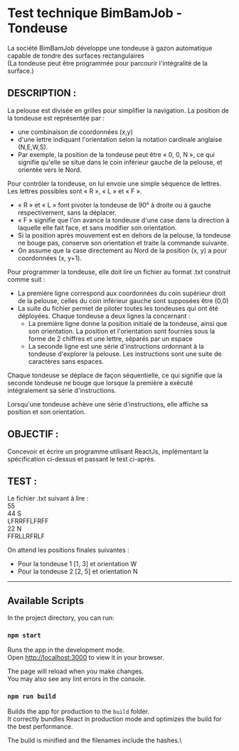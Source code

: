 # Test technique BimBamJob - Tondeuse

La société BimBamJob développe une tondeuse à gazon automatique capable de tondre des
surfaces rectangulaires\
(La tondeuse peut être programmée pour parcourir l'intégralité de la surface.)

## DESCRIPTION :
La pelouse est divisée en grilles pour simplifier la navigation. 
La position de la tondeuse est représentée par :
 - une combinaison de coordonnées (x,y)
 - d'une lettre indiquant l'orientation selon la notation cardinale anglaise (N,E,W,S). 
 - Par exemple, la position de la tondeuse peut être « 0, 0, N », ce qui signifie qu'elle se
situe dans le coin inférieur gauche de la pelouse, et orientée vers le Nord.

Pour contrôler la tondeuse, on lui envoie une simple séquence de lettres. Les lettres possibles
sont « R », « L » et « F ».
 - « R » et « L » font pivoter la tondeuse de 90° à droite ou à gauche respectivement, sans
la déplacer. 
 - « F » signifie que l'on avance la tondeuse d'une case dans la direction à laquelle elle fait
face, et sans modifier son orientation. 
 - Si la position après mouvement est en dehors de la pelouse, la tondeuse ne bouge pas,
conserve son orientation et traite la commande suivante. 
 - On assume que la case directement au Nord de la position (x, y) a pour coordonnées (x,
y+1). 

Pour programmer la tondeuse, elle doit lire un fichier au format .txt construit comme suit :
 - La première ligne correspond aux coordonnées du coin supérieur droit de la pelouse,
celles du coin inférieur gauche sont supposées être (0,0)
 - La suite du fichier permet de piloter toutes les tondeuses qui ont été déployées. Chaque
tondeuse a deux lignes la concernant :
   - La première ligne donne la position initiale de la tondeuse, ainsi que son
orientation. La position et l'orientation sont fournies sous la forme de 2 chiffres et
une lettre, séparés par un espace 
   - La seconde ligne est une série d'instructions ordonnant à la tondeuse d'explorer
la pelouse. Les instructions sont une suite de caractères sans espaces.

Chaque tondeuse se déplace de façon séquentielle, ce qui signifie que la seconde tondeuse ne
bouge que lorsque la première a exécuté intégralement sa série d'instructions. 

Lorsqu'une tondeuse achève une série d'instructions, elle affiche sa position et son orientation.

## OBJECTIF :
Concevoir et écrire un programme utilisant ReactJs, implémentant la spécification ci-dessus et
passant le test ci-après.

## TEST :
Le fichier .txt suivant à lire :\
55\
44 S\
LFRRFFLFRFF\
22 N\
FFRLLRFRLF

On attend les positions finales suivantes :
 - Pour la tondeuse 1 [1, 3] et orientation W 
 - Pour la tondeuse 2 [2, 5] et orientation N

-----

## Available Scripts

In the project directory, you can run:

### `npm start`

Runs the app in the development mode.\
Open [http://localhost:3000](http://localhost:3000) to view it in your browser.

The page will reload when you make changes.\
You may also see any lint errors in the console.

### `npm run build`

Builds the app for production to the `build` folder.\
It correctly bundles React in production mode and optimizes the build for the best performance.

The build is minified and the filenames include the hashes.\